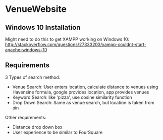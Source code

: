 # VenueWebsite


## Windows 10 Installation
Might need to do this to get XAMPP working on Windows 10:
http://stackoverflow.com/questions/27333203/xampp-couldnt-start-apache-windows-10

## Requirements

3 Types of search method:

-  Venue Search: User enters location, calculate distance to venues using Havensine formula, google provides location, app provides venues
-  Keyword Search: like 'pizza', use cosine similarity function
-  Drop Down Search: Same as venue search, but location is taken from pin

Other requirements:

-  Distance drop down box
-  User experience to be similar to FourSquare